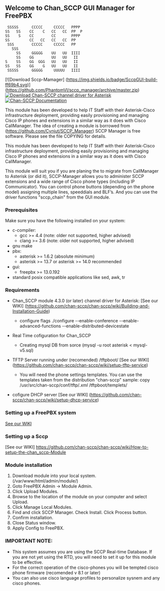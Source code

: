 ## Welcome to Chan_SCCP GUI Manager for FreePBX

```
 SSSSS      CCCCC     CCCCC   PPPP       
SS   SS    CC    C   CC   CC  PP  P     
SS    S    CC        CC       PPPP      
SS         CC   CC   CC   CC  PP       
 SSS        CCCCC     CCCCC   PP       
   SSS                                 
     SS     GGGGG    UU   UU  IIII
     SS    GG        UU   UU   II           
S    SS    GG  GGG   UU   UU   II
SS   SS    GG    G   UU   UU   II
 SSSSS      GGGGG     UUUUU   IIII
```

[![Download Sccp-Mamager] (https://img.shields.io/badge/SccpGUI-build-ff69b4.svg)] (https://github.com/PhantomVl/sccp_manager/archive/master.zip)
[![Download Chan-SCCP channel driver for Asterisk](https://img.shields.io/sourceforge/dt/chan-sccp-b.svg)](https://github.com/chan-sccp/chan-sccp/releases/latest)
[![Chan-SCCP Documentation](https://img.shields.io/badge/docs-wiki-blue.svg)](https://github.com/chan-sccp/chan-sccp/wiki)

This module has been developed to help IT Staff with their Asterisk-Cisco infrastructure deployment,
providing easily provisioning and managing Cisco IP phones and extensions in a similar way as it does with Cisco CallManager.
The idea of creating a module is borrowed from (https://github.com/Cynjut/SCCP_Manager)
SCCP Manager is free software. Please see the file COPYING for details.

This module has been developed to help IT Staff with their Asterisk-Cisco infrastructure deployment,
providing easily provisioning and managing Cisco IP phones and extensions in a similar way as it does with Cisco CallManager.

This module will suit you if you are planing the to migrate from CallManager to Asterisk (or did it), SCCP-Manager allows you to administer SCCP extensions and a wide range of Cisco phone types (including IP Communicator).
You can control phone buttons (depending on the phone model) assigning multiple lines, speeddials and BLF’s.
And you can use the driver functions "sccp_chain" from the GUI module.


### Prerequisites
Make sure you have the following installed on your system:
- c-compiler:
  - gcc >= 4.4  (note: older not supported, higher advised)
  - clang >= 3.6  (note: older not supported, higher advised)
- gnu make
- pbx:
  - asterisk >= 1.6.2 (absolute minimum)
  - asterisk >= 13.7 or asterisk >= 14.0 recommended
- gui:
  - freepbx >= 13.0.192
- standard posix compatible applications like sed, awk, tr

### Requirements
- Chan_SCCP module 4.3.0 (or later) channel driver for Asterisk: [See our WIKI] (https://github.com/chan-sccp/chan-sccp/wiki/Building-and-Installation-Guide)
  - configure flags ./configure --enable-conference --enable-advanced-functions --enable-distributed-devicestate 

- Real Time cofiguration for Chan_SCCP
  - Creating mysql DB from sorce (mysql -u root asterisk < mysql-v5.sql)

- TFTP Server running under (recomended) /tftpboot/ [See our WIKI] (https://github.com/chan-sccp/chan-sccp/wiki/setup-tftp-service)
  - You will need the phone settings templates. You can use the templates taken from the distribution "chan-sccp" 
    sample: copy /usr/src/chan-sccp/conf/tftp/*.xml* /tftpboot/templets/

- cofigure DHCP server [See our WIKI] (https://github.com/chan-sccp/chan-sccp/wiki/setup-dhcp-service)

### Setting up a FreePBX system
[See our WIKI](http://wiki.freepbx.org/display/FOP/Install+FreePBX)

### Setting up a Sccp 
[See our WIKI] https://github.com/chan-sccp/chan-sccp/wiki/How-to-setup-the-chan_sccp-Module


### Module installation

1. Download module into your local system. (/var/www/html/admin/module/)
2. Goto FreePBX Admin -> Module Admin.
3. Click Upload Modules.
4. Browse to the location of the module on your computer and select Upload.
5. Click Manage Local Modules.
6. Find and click SCCP Manager. Check Install. Click Process button.
7. Confirm installation.
8. Close Status window.
9. Apply Config to FreePBX.

### IMPORTANT NOTE: 
- This system assumes you are using the SCCP Real-time Database. If you are
not yet using the RTD, you will need to set it up for this module to be
effective. 
- For the correct operation of the cisco-phones you will be tempted cisco phone firmware (recomended v 8.1 or later) 
- You can also use cisco language profiles to personalize sysnem and any cisco phones.

